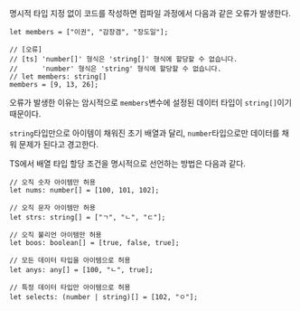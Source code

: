 명시적 타입 지정 없이 코드를 작성하면 컴파일 과정에서 다음과 같은 오류가 발생한다.

```tsx
let members = ["이권", "감장겸", "장도일"];

// [오류]
// [ts] 'number[]' 형식은 'string[]' 형식에 할당할 수 없습니다.
//      'number' 형식은 'string' 형식에 할당할 수 없습니다.
// let members: string[]
members = [9, 13, 26];
```

오류가 발생한 이유는 암시적으로 `members`변수에 설정된 데이터 타입이 `string[]`이기 때문이다.

`string`타입만으로 아이템이 채워진 초기 배열과 달리, `number`타입으로만 데이터를 채워 문제가 된다고 경고한다.

TS에서 배열 타입 할당 조건을 명시적으로 선언하는 방법은 다음과 같다.

```tsx
// 오직 숫자 아이템만 허용
let nums: number[] = [100, 101, 102];

// 오직 문자 아이템만 허용
let strs: string[] = ["ㄱ", "ㄴ", "ㄷ"];

// 오직 불리언 아이템만 허용
let boos: boolean[] = [true, false, true];

// 모든 데이터 타입을 아이템으로 허용
let anys: any[] = [100, "ㄴ", true];

// 특정 데이터 타입만 아이템으로 허용
let selects: (number | string)[] = [102, "ㅇ"];
```
